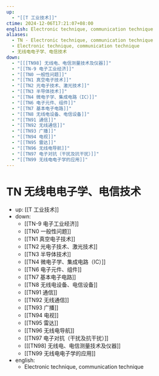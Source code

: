 ```yaml
---
up:
  - "[[T 工业技术]]"
ctime: 2024-12-06T17:21:07+08:00
english: Electronic technique, communication technique
aliases:
  - TN - Electronic technique, communication technique
  - Electronic technique, communication technique
  - 无线电电子学、电信技术
down:
  - "[[[TN98] 无线电、电信测量技术及仪器]]"
  - "[[TN-9 电子工业经济]]"
  - "[[TN0 一般性问题]]"
  - "[[TN1 真空电子技术]]"
  - "[[TN2 光电子技术、激光技术]]"
  - "[[TN3 半导体技术]]"
  - "[[TN4 微电子学、集成电路（IC）]]"
  - "[[TN6 电子元件、组件]]"
  - "[[TN7 基本电子电路]]"
  - "[[TN8 无线电设备、电信设备]]"
  - "[[TN91 通信]]"
  - "[[TN92 无线通信]]"
  - "[[TN93 广播]]"
  - "[[TN94 电视]]"
  - "[[TN95 雷达]]"
  - "[[TN96 无线电导航]]"
  - "[[TN97 电子对抗（干扰及抗干扰）]]"
  - "[[TN99 无线电电子学的应用]]"
---
```


# TN 无线电电子学、电信技术

- up: [[T 工业技术]]
- down:
	- [[TN-9 电子工业经济]]
	- [[TN0 一般性问题]]
	- [[TN1 真空电子技术]]
	- [[TN2 光电子技术、激光技术]]
	- [[TN3 半导体技术]]
	- [[TN4 微电子学、集成电路（IC）]]
	- [[TN6 电子元件、组件]]
	- [[TN7 基本电子电路]]
	- [[TN8 无线电设备、电信设备]]
	- [[TN91 通信]]
	- [[TN92 无线通信]]
	- [[TN93 广播]]
	- [[TN94 电视]]
	- [[TN95 雷达]]
	- [[TN96 无线电导航]]
	- [[TN97 电子对抗（干扰及抗干扰）]]
	- [[[TN98] 无线电、电信测量技术及仪器]]
	- [[TN99 无线电电子学的应用]]
- english:
	- Electronic technique, communication technique
